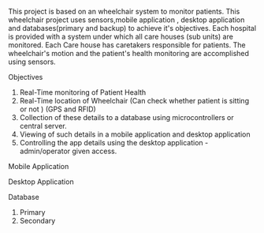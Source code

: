 This project is based on an wheelchair system to monitor patients. This wheelchair project uses sensors,mobile application , desktop application and databases(primary and backup) 
to achieve it's objectives. Each hospital is provided with a system under which all care houses (sub units) are monitored. Each Care house has caretakers responsible for patients.
The wheelchair's motion and the patient's health monitoring are accomplished using sensors.

Objectives

1. Real-Time monitoring of Patient Health
2. Real-Time location of Wheelchair (Can check whether patient is sitting or not ) (GPS and RFID)
3. Collection of these details to a database using microcontrollers or central server.
4. Viewing of such details in a mobile application and desktop application
5. Controlling the app details using the desktop application - admin/operator given access. 

Mobile Application

Desktop Application

Database 
1. Primary
2. Secondary
